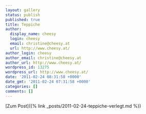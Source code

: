 ```yaml
---
layout: gallery
status: publish
published: true
title: Teppiche
author:
  display_name: cheesy
  login: cheesy
  email: christine@cheesy.at
  url: http://www.cheesy.at/
author_login: cheesy
author_email: christine@cheesy.at
author_url: http://www.cheesy.at/
wordpress_id: 13275
wordpress_url: http://www.cheesy.at/
date: '2011-02-24 08:31:58 +0000'
date_gmt: '2011-02-24 07:31:58 +0000'
categories: []
comments: []
---
```


[Zum Post]({% link _posts/2011-02-24-teppiche-verlegt.md %})
<!--:-->
